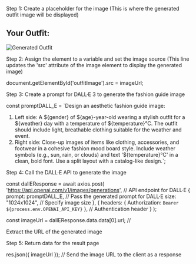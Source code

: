 Step 1: Create a placeholder for the image
(This is where the generated outfit image will be displayed)

<div class="result-image">
    <h2>Your Outfit:</h2>
    <img id="outfitImage" alt="Generated Outfit">
</div>


Step 2: Assign the element to a variable and set the image source
(This line updates the 'src' attribute of the image element to display the generated image)




document.getElementById('outfitImage').src = imageUrl;


Step 3: Create a prompt for DALL·E 3 to generate the fashion guide image


const promptDALL_E = `Design an aesthetic fashion guide image:
1. Left side: A ${gender} of ${age}-year-old wearing a stylish outfit for a ${weather} day with a temperature of ${temperature}°C. The outfit should include light, breathable clothing suitable for the weather and event.
2. Right side: Close-up images of items like clothing, accessories, and footwear in a cohesive fashion mood board style.
Include weather symbols (e.g., sun, rain, or clouds) and text '${temperature}°C' in a clean, bold font. Use a split layout with a catalog-like design.`;


Step 4: Call the DALL·E API to generate the image

const dallEResponse = await axios.post(
  'https://api.openai.com/v1/images/generations', // API endpoint for DALL·E
  {
    prompt: promptDALL_E, // Pass the generated prompt for DALL·E
    size: "1024x1024", // Specify image size
  },
  {
    headers: { Authorization: `Bearer ${process.env.OPENAI_API_KEY}` }, // Authentication header
  }
);

const imageUrl = dallEResponse.data.data[0].url; // 

Extract the URL of the generated image

Step 5: Return data for the result page

res.json({ imageUrl }); // Send the image URL to the client as a response